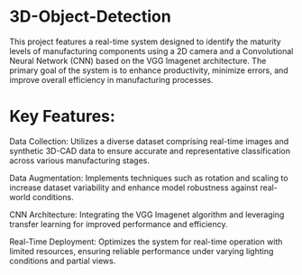 # 3D-Object-Detection
This project features a real-time system designed to identify the maturity levels of manufacturing components using a 2D camera and a Convolutional Neural Network (CNN) based on the VGG Imagenet architecture. The primary goal of the system is to enhance productivity, minimize errors, and improve overall efficiency in manufacturing processes.

# Key Features:

Data Collection: Utilizes a diverse dataset comprising real-time images and synthetic 3D-CAD data to ensure accurate and representative classification across various manufacturing stages.

Data Augmentation: Implements techniques such as rotation and scaling to increase dataset variability and enhance model robustness against real-world conditions.

CNN Architecture: Integrating the VGG Imagenet algorithm and leveraging transfer learning for improved performance and efficiency.

Real-Time Deployment: Optimizes the system for real-time operation with limited resources, ensuring reliable performance under varying lighting conditions and partial views.
